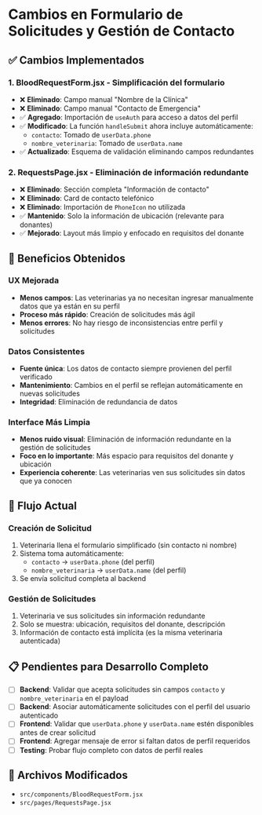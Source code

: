 # Cambios en Formulario de Solicitudes y Gestión de Contacto

## ✅ Cambios Implementados

### 1. **BloodRequestForm.jsx** - Simplificación del formulario

- ❌ **Eliminado**: Campo manual "Nombre de la Clínica"
- ❌ **Eliminado**: Campo manual "Contacto de Emergencia"
- ✅ **Agregado**: Importación de `useAuth` para acceso a datos del perfil
- ✅ **Modificado**: La función `handleSubmit` ahora incluye automáticamente:
  - `contacto`: Tomado de `userData.phone`
  - `nombre_veterinaria`: Tomado de `userData.name`
- ✅ **Actualizado**: Esquema de validación eliminando campos redundantes

### 2. **RequestsPage.jsx** - Eliminación de información redundante

- ❌ **Eliminado**: Sección completa "Información de contacto"
- ❌ **Eliminado**: Card de contacto telefónico
- ❌ **Eliminado**: Importación de `PhoneIcon` no utilizada
- ✅ **Mantenido**: Solo la información de ubicación (relevante para donantes)
- ✅ **Mejorado**: Layout más limpio y enfocado en requisitos del donante

## 🎯 Beneficios Obtenidos

### **UX Mejorada**

- **Menos campos**: Las veterinarias ya no necesitan ingresar manualmente datos que ya están en su perfil
- **Proceso más rápido**: Creación de solicitudes más ágil
- **Menos errores**: No hay riesgo de inconsistencias entre perfil y solicitudes

### **Datos Consistentes**

- **Fuente única**: Los datos de contacto siempre provienen del perfil verificado
- **Mantenimiento**: Cambios en el perfil se reflejan automáticamente en nuevas solicitudes
- **Integridad**: Eliminación de redundancia de datos

### **Interface Más Limpia**

- **Menos ruido visual**: Eliminación de información redundante en la gestión de solicitudes
- **Foco en lo importante**: Más espacio para requisitos del donante y ubicación
- **Experiencia coherente**: Las veterinarias ven sus solicitudes sin datos que ya conocen

## 🔧 Flujo Actual

### **Creación de Solicitud**

1. Veterinaria llena el formulario simplificado (sin contacto ni nombre)
2. Sistema toma automáticamente:
   - `contacto` → `userData.phone` (del perfil)
   - `nombre_veterinaria` → `userData.name` (del perfil)
3. Se envía solicitud completa al backend

### **Gestión de Solicitudes**

1. Veterinaria ve sus solicitudes sin información redundante
2. Solo se muestra: ubicación, requisitos del donante, descripción
3. Información de contacto está implícita (es la misma veterinaria autenticada)

## 📋 Pendientes para Desarrollo Completo

- [ ] **Backend**: Validar que acepta solicitudes sin campos `contacto` y `nombre_veterinaria` en el payload
- [ ] **Backend**: Asociar automáticamente solicitudes con el perfil del usuario autenticado
- [ ] **Frontend**: Validar que `userData.phone` y `userData.name` estén disponibles antes de crear solicitud
- [ ] **Frontend**: Agregar mensaje de error si faltan datos de perfil requeridos
- [ ] **Testing**: Probar flujo completo con datos de perfil reales

## 📁 Archivos Modificados

- `src/components/BloodRequestForm.jsx`
- `src/pages/RequestsPage.jsx`
